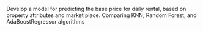 Develop a model for predicting the base price for daily rental, based on property attributes and market place. Comparing KNN, Random Forest, and AdaBoostRegressor algorithms
